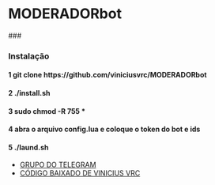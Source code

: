 # MODERADORbot

###<h3>Instalação</h3>
<h4>1 git clone https://github.com/viniciusvrc/MODERADORbot</h4>
<h4>2 ./install.sh</h4>
<h4>3 sudo chmod -R 755 *</h4>
<h4>4 abra o arquivo config.lua e coloque o token do bot e ids</h4>
<h4>5 ./laund.sh</h4>

* [GRUPO DO TELEGRAM](https://t.me/Oficinadebots)
* [CÓDIGO BAIXADO DE VINICIUS VRC](https://github.com/viniciusvrc/MODERADORbot)

